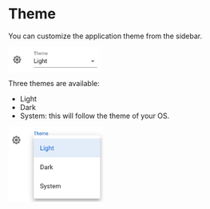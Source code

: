 # Theme <Badge text="0.49.0+" />

You can customize the application theme from the sidebar.

<img src="/assets/media/guides/theme/theme.png" style="vertical-align: middle;max-height:50px" />

Three themes are available:
- Light
- Dark
- System: this will follow the theme of your OS.

<img src="/assets/media/guides/theme/theme-list.png" style="vertical-align: middle;max-height:150px" />
    